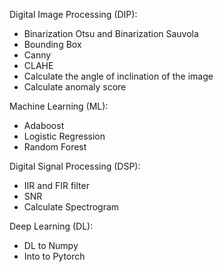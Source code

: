 Digital Image Processing (DIP):
- Binarization Otsu and Binarization Sauvola
- Bounding Box
- Canny
- CLAHE
- Calculate the angle of inclination of the image
- Calculate anomaly score

Machine Learning (ML):
- Adaboost
- Logistic Regression
- Random Forest

Digital Signal Processing (DSP):
- IIR and FIR filter
- SNR
- Calculate Spectrogram

Deep Learning (DL):
- DL to Numpy
- Into to Pytorch
